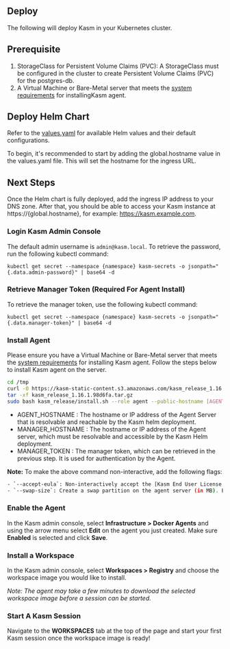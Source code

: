 ## Deploy

The following will deploy Kasm in your Kubernetes cluster.

## Prerequisite
1. StorageClass for Persistent Volume Claims (PVC): A StorageClass must be configured in the cluster to create Persistent Volume Claims (PVC) for the postgres-db.
2. A Virtual Machine or Bare-Metal server that meets the [system requirements](https://kasmweb.com/docs/latest/install/system_requirements.html) for installingKasm agent.

## Deploy Helm Chart
Refer to the [values.yaml](https://helm.kasmweb.com/values.yaml) for available Helm values and their default configurations.

To begin, it's recommended to start by adding the global.hostname value in the values.yaml file. This will set the hostname for the ingress URL.

## Next Steps
Once the Helm chart is fully deployed, add the ingress IP address to your DNS zone. After that, you should be able to access your Kasm instance at https://{global.hostname}, for example: https://kasm.example.com.

### Login Kasm Admin Console
The default admin username is `admin@kasm.local`. To retrieve the password, run the following kubectl command:

```
kubectl get secret --namespace {namespace} kasm-secrets -o jsonpath="{.data.admin-password}" | base64 -d
```

### Retrieve Manager Token (Required For Agent Install)

To retrieve the manager token, use the following kubectl command:

``
kubectl get secret --namespace {namespace} kasm-secrets -o jsonpath="{.data.manager-token}" | base64 -d
``

### Install Agent

Please ensure you have a Virtual Machine or Bare-Metal server that meets the [system requirements](https://kasmweb.com/docs/latest/install/system_requirements.html) for installing Kasm agent. Follow the steps below to install Kasm agent on the server.

```bash
cd /tmp
curl -O https://kasm-static-content.s3.amazonaws.com/kasm_release_1.16.1.98d6fa.tar.gz
tar -xf kasm_release_1.16.1.98d6fa.tar.gz
sudo bash kasm_release/install.sh --role agent --public-hostname [AGENT_HOSTNAME] --manager-hostname [MANAGER_HOSTNAME] --manager-token [MANAGER_TOKEN]
```

* AGENT_HOSTNAME : The hostname or IP address of the Agent Server that is resolvable and reachable by the Kasm helm deployment.
* MANAGER_HOSTNAME : The hostname or IP address of the Agent server, which must be resolvable and accessible by the Kasm Helm deployment.
* MANAGER_TOKEN : The manager token, which can be retrieved in the previous step. It is used for authentication by the Agent.

**Note:** To make the above command non-interactive, add the following flags:

```bash
- `--accept-eula`: Non-interactively accept the [Kasm End User License Agreement](https://kasmweb.com/assets/pdf/Kasm_Workspaces_EULA.pdf).
- `--swap-size`: Create a swap partition on the agent server (in MB). Example value: `8192`. To skip the swap check, use the `--no-swap-check` flag instead. For more information, refer to the [Kasm Documentation](https://kasmweb.com/docs/latest/install/swap_warning.html).
```

### Enable the Agent
In the Kasm admin console, select **Infrastructure > Docker Agents** and using the arrow menu select **Edit** on the agent you just created. Make sure **Enabled** is selected and click **Save**.


### Install a Workspace
In the Kasm admin console, select **Workspaces > Registry** and choose the workspace image you would like to install.

*Note: The agent may take a few minutes to download the selected workspace image before a session can be started.*

### Start A Kasm Session
Navigate to the **WORKSPACES** tab at the top of the page and start your first Kasm session once the workspace image is ready!
